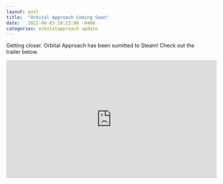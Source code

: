 ```yaml
---
layout: post
title:  "Orbital Approach Coming Soon"
date:   2022-06-03 20:23:06 -0400
categories: orbitalapproach update
---
```

Getting closer. Orbital Approach has been sumitted to Steam! Check out the trailer below.

<iframe width="560" height="315" src="https://www.youtube.com/embed/q-RyrcM8Uyc" title="YouTube video player" frameborder="0" allow="accelerometer; autoplay; clipboard-write; encrypted-media; gyroscope; picture-in-picture" allowfullscreen></iframe>